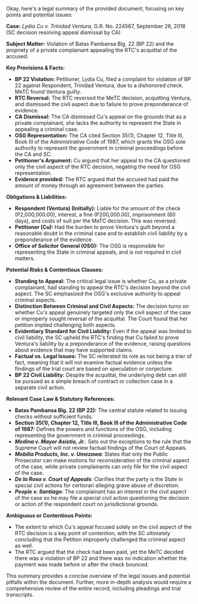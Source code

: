 Okay, here's a legal summary of the provided document, focusing on key points and potential issues:

**Case:** *Lydia Cu v. Trinidad Ventura*, G.R. No. 224567, September 26, 2018 (SC decision resolving appeal dismissal by CA)

**Subject Matter:** Violation of Batas Pambansa Blg. 22 (BP 22) and the propriety of a private complainant appealing the RTC's acquittal of the accused.

**Key Provisions & Facts:**

*   **BP 22 Violation:** Petitioner, Lydia Cu, filed a complaint for violation of BP 22 against Respondent, Trinidad Ventura, due to a dishonored check. MeTC found Ventura guilty.
*   **RTC Reversal:** The RTC reversed the MeTC decision, acquitting Ventura, and dismissed the civil aspect due to failure to prove preponderance of evidence.
*   **CA Dismissal:** The CA dismissed Cu's appeal on the grounds that as a private complainant, she lacks the authority to represent the State in appealing a criminal case.
*   **OSG Representation:**  The CA cited Section 35(1), Chapter 12, Title III, Book III of the Administrative Code of 1987, which grants the OSG sole authority to represent the government in criminal proceedings before the CA and SC.
*   **Petitioner's Argument:** Cu argued that her appeal to the CA questioned only the civil aspect of the RTC decision, negating the need for OSG representation.
*    **Evidence provided:** The RTC argued that the accused had paid the amount of money through an agreement between the parties.

**Obligations & Liabilities:**

*   **Respondent (Ventura) (Initially):** Liable for the amount of the check (P2,000,000.00), interest, a fine (P200,000.00), imprisonment (60 days), and costs of suit per the MeTC decision.  This was reversed.
*   **Petitioner (Cu):** Had the burden to prove Ventura's guilt beyond a reasonable doubt in the criminal case and to establish civil liability by a preponderance of the evidence.
*   **Office of Solicitor General (OSG):** The OSG is responsible for representing the State in criminal appeals, and is not required in civil matters.

**Potential Risks & Contentious Clauses:**

*   **Standing to Appeal:** The critical legal issue is whether Cu, as a private complainant, had standing to appeal the RTC's decision beyond the civil aspect. The SC emphasized the OSG's exclusive authority to appeal criminal aspects.
*   **Distinction Between Criminal and Civil Aspects:**  The decision turns on whether Cu's appeal genuinely targeted only the civil aspect of the case or improperly sought reversal of the acquittal.  The Court found that her petition implied challenging both aspects.
*   **Evidentiary Standard for Civil Liability:** Even if the appeal was limited to civil liability, the SC upheld the RTC's finding that Cu failed to prove Ventura's liability by a preponderance of the evidence, raising questions about evidence that may have supported claims.
*   **Factual vs. Legal Issues:** The SC reiterated its role as not being a trier of fact, meaning that it will not examine factual evidence unless the findings of the trial court are based on speculation or conjecture.
*   **BP 22 Civil Liability:** Despite the acquittal, the underlying debt can still be pursued as a simple breach of contract or collection case in a separate civil action.

**Relevant Case Law & Statutory References:**

*   **Batas Pambansa Blg. 22 (BP 22):** The central statute related to issuing checks without sufficient funds.
*   **Section 35(1), Chapter 12, Title III, Book III of the Administrative Code of 1987:**  Defines the powers and functions of the OSG, including representing the government in criminal proceedings.
*   ***Medina v. Mayor Asistio, Jr.***: Sets out the exceptions to the rule that the Supreme Court will not review factual findings of the Court of Appeals.
*   ***Mobilia Products, Inc. v. Umezawa***: States that only the Public Prosecutor can make motions for reconsideration of the criminal aspect of the case, while private complainants can only file for the civil aspect of the case.
*   ***De la Rosa v. Court of Appeals***: Clarifies that the party is the State in special civil actions for certiorari alleging grave abuse of discretion.
*   ***People v. Santiago***: The complainant has an interest in the civil aspect of the case so he may file a special civil action questioning the decision or action of the respondent court on jurisdictional grounds.

**Ambiguous or Contentious Points:**

*   The extent to which Cu's appeal focused solely on the civil aspect of the RTC decision is a key point of contention, with the SC ultimately concluding that the Petition improperly challenged the criminal aspect as well.
*   The RTC argued that the check had been paid, yet the MeTC decided there was a violation of BP 22 and there was no indication whether the payment was made before or after the check bounced.

This summary provides a concise overview of the legal issues and potential pitfalls within the document. Further, more in-depth analysis would require a comprehensive review of the entire record, including pleadings and trial transcripts.
